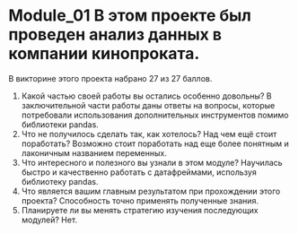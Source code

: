 # Module_01 В этом проекте был проведен анализ данных в компании кинопроката. 
В викторине этого проекта набрано 27 из 27 баллов.

1. Какой частью своей работы вы остались особенно довольны?
    В заключительной части работы даны ответы на вопросы, которые потребовали использования дополнительных инструментов помимо библиотеки pandas.
2. Что не получилось сделать так, как хотелось? Над чем ещё стоит поработать?
    Возможно стоит поработать над еще более понятным и лаконичным названием переменных.
3. Что интересного и полезного вы узнали в этом модуле?
    Научилась быстро и качественно работать с датафреймами, используя библиотеку pandas.
4. Что является вашим главным результатом при прохождении этого проекта?
    Способность точно применять полученные знания.
5. Планируете ли вы менять стратегию изучения последующих модулей?
    Нет.
